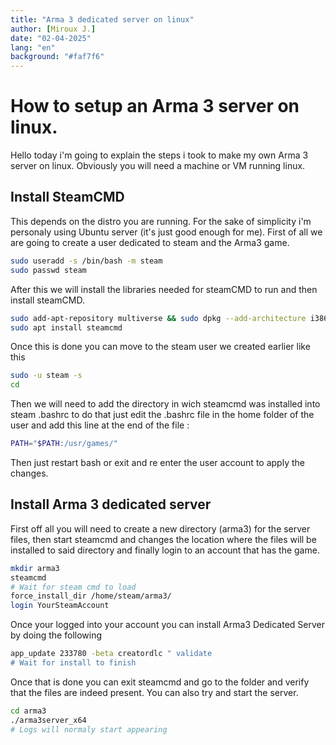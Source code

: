 ```yaml
---
title: "Arma 3 dedicated server on linux"
author: [Miroux J.]
date: "02-04-2025"
lang: "en"
background: "#faf7f6"
---
```


# How to setup an Arma 3 server on linux.

Hello today i'm going to explain the steps i took to make my own Arma 3 server on linux.
Obviously you will need a machine or VM running linux.

## Install SteamCMD

This depends on the distro you are running. For the sake of simplicity i'm personaly using Ubuntu server (it's just good enough for me).
First of all we are going to create a user dedicated to steam and the Arma3 game.
```bash
sudo useradd -s /bin/bash -m steam
sudo passwd steam
```
After this we will install the libraries needed for steamCMD to run and then install steamCMD.
```bash
sudo add-apt-repository multiverse && sudo dpkg --add-architecture i386 && sudo apt update
sudo apt install steamcmd
```
Once this is done you can move to the steam user we created earlier like this
```bash
sudo -u steam -s
cd
```
Then we will need to add the directory in wich steamcmd was installed into steam .bashrc
to do that just edit the .bashrc file in the home folder of the user and add this line at the end of the file :
```bash
PATH="$PATH:/usr/games/"
```
Then just restart bash or exit and re enter the user account to apply the changes.

## Install Arma 3 dedicated server

First off all you will need to create a new directory (arma3) for the server files, 
then start steamcmd and changes the location where the files will be installed to said directory and finally login to an account that has the game.
```bash
mkdir arma3
steamcmd
# Wait for steam cmd to load
force_install_dir /home/steam/arma3/
login YourSteamAccount
```
Once your logged into your account you can install Arma3 Dedicated Server by doing the following
```bash
app_update 233780 -beta creatordlc " validate
# Wait for install to finish
```
Once that is done you can exit steamcmd and go to the folder and verify that the files are indeed present.
You can also try and start the server.
```bash
cd arma3
./arma3server_x64
# Logs will normaly start appearing
```
